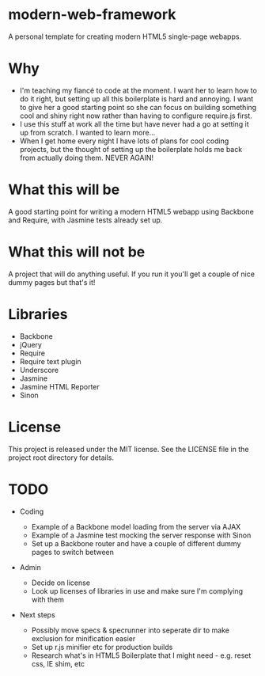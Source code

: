 modern-web-framework
====================

A personal template for creating modern HTML5 single-page webapps.


Why
===

* I'm teaching my fiancé to code at the moment.  I want her to learn how to do it right,
but setting up all this boilerplate is hard and annoying.  I want to give her a good starting point so she can focus
on building something cool and shiny right now rather than having to configure require.js first.
* I use this stuff at work all the time but have never had a go at setting it up from scratch.  I wanted to learn more...
* When I get home every night I have lots of plans for cool coding projects, but the thought of
setting up the boilerplate holds me back from actually doing them.  NEVER AGAIN!

What this will be
=================
A good starting point for writing a modern HTML5 webapp using Backbone and Require, with Jasmine tests already set up.

What this will not be
=====================
A project that will do anything useful.  If you run it you'll get a couple of nice dummy pages but that's it!

Libraries
=========
* Backbone
* jQuery
* Require
* Require text plugin
* Underscore
* Jasmine
* Jasmine HTML Reporter
* Sinon

License
=======
This project is released under the MIT license.  See the LICENSE file in the project root directory for details.


TODO
====
* Coding
	* Example of a Backbone model loading from the server via AJAX
	* Example of a Jasmine test mocking the server response with Sinon
	* Set up a Backbone router and have a couple of different dummy pages to switch between

* Admin
	* Decide on license
	* Look up licenses of libraries in use and make sure I'm complying with them

* Next steps
	* Possibly move specs & specrunner into seperate dir to make exclusion for minification easier
	* Set up r.js minifier etc for production builds
	* Research what's in HTML5 Boilerplate that I might need - e.g. reset css, IE shim, etc

